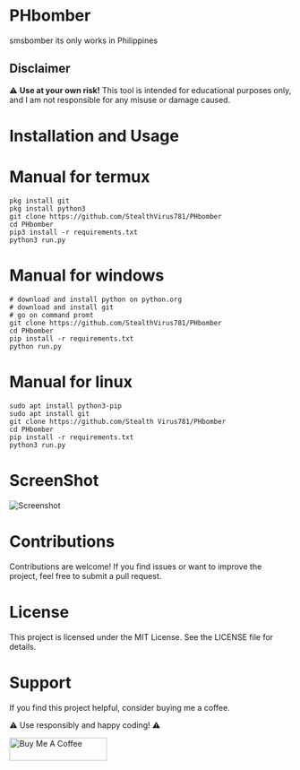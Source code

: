 # PHbomber
smsbomber its only works in Philippines
## Disclaimer
⚠️ **Use at your own risk!** This tool is intended for educational purposes only, and I am not responsible for any misuse or damage caused.

# Installation and Usage
# Manual for termux
```
pkg install git
pkg install python3
git clone https://github.com/StealthVirus781/PHbomber
cd PHbomber
pip3 install -r requirements.txt
python3 run.py
```
# Manual for windows
```
# download and install python on python.org
# download and install git
# go on command promt
git clone https://github.com/StealthVirus781/PHbomber
cd PHbomber
pip install -r requirements.txt
python run.py
```
# Manual for linux
```
sudo apt install python3-pip
sudo apt install git
git clone https://github.com/Stealth Virus781/PHbomber
cd PHbomber
pip install -r requirements.txt
python3 run.py
```
# ScreenShot
![Screenshot](https://github.com/StealthVirus/PHbomber/blob/main/Screenshot_20221215-005531.jpg)

# Contributions
Contributions are welcome! If you find issues or want to improve the project, feel free to submit a pull request.

# License
This project is licensed under the MIT License. See the LICENSE file for details.

# Support
If you find this project helpful, consider buying me a coffee.

⚠️ Use responsibly and happy coding! ⚠️

<a href="https://buymeacoffee.com/dariusofficia10" target="_blank"><img src="https://cdn.buymeacoffee.com/buttons/default-orange.png" alt="Buy Me A Coffee" height="41" width="174"></a>
